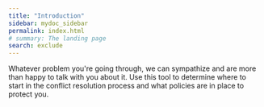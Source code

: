 ```yaml
---
title: "Introduction"
sidebar: mydoc_sidebar
permalink: index.html
# summary: The landing page
search: exclude
---
```


Whatever problem you're going through, we can sympathize and are more than happy to talk with you about it. Use this tool to determine where to start in the conflict resolution process and what policies are in place to protect you.
